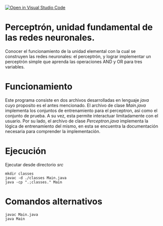 [![Open in Visual Studio Code](https://classroom.github.com/assets/open-in-vscode-718a45dd9cf7e7f842a935f5ebbe5719a5e09af4491e668f4dbf3b35d5cca122.svg)](https://classroom.github.com/online_ide?assignment_repo_id=10816214&assignment_repo_type=AssignmentRepo)
# Perceptrón, unidad fundamental de las redes neuronales.
Conocer el funcionamiento de la unidad elemental con la cual se construyen las redes
neuronales: el perceptrón, y lograr implementar un perceptrón simple que aprenda las
operaciones AND y OR para tres variables.

# Funcionamiento
Este programa consiste en dos archivos desarrolladas en lenguaje *java* cuyo proposito es el antes mencionado.
El archivo de clase *Main.java* implementa los conjuntos de entrenamiento para el perceptron, así como el conjunto
de prueba. A su vez, esta permite interactuar limitadamente con el usuario. Por su lado, el archivo de clase *Perceptron.java* implementa la lógica de entrenamiento del mismo, en esta se encuentra la documentación necesaria
para comprender la implementación.

# Ejecución
Ejecutar desde directorio *src*
```
mkdir classes
javac -d ./classes Main.java
java -cp ".;classes." Main
```
# Comandos alternativos

```
javac Main.java
java Main
```
